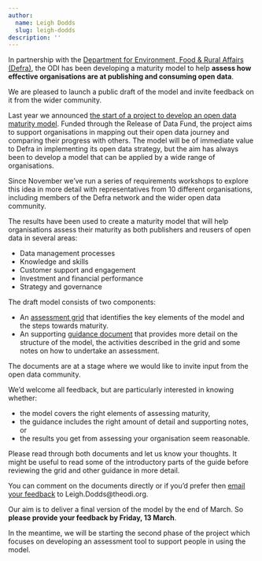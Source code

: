 ```yaml
---
author:
  name: Leigh Dodds
  slug: leigh-dodds
description: ''
---
```


<p>In partnership with the <a href="https://www.gov.uk/government/organisations/department-for-environment-food-rural-affairs" title="Department for Environment, Food &amp; Rural Affairs (Defra)">Department for Environment, Food &amp; Rural Affairs (Defra)</a>, the ODI has been developing a maturity model to help <strong>assess how effective organisations are at publishing and consuming open data</strong>. </p>

<p>We are pleased to launch a public draft of the model and invite feedback on it from the wider community.</p>

<p>Last year we announced <a rel="external" href="http://theodi.org/blog/developing-an-open-data-maturity-model">the start of a project to develop an open data maturity model</a>. Funded through the Release of Data Fund, the project aims to support organisations in mapping out their open data journey and comparing their progress with others. The model will be of immediate value to Defra in implementing its open data strategy, but the aim has always been to develop a model that can be applied by a wide range of organisations.</p>

<p>Since November we&rsquo;ve run a series of requirements workshops to explore this idea in more detail with representatives from 10 different organisations, including members of the Defra network and the wider open data community.</p>

<p>The results have been used to create a maturity model that will help organisations assess their maturity as both publishers and reusers of open data in several areas:</p>

<ul>
  <li>Data management processes</li>
  <li>Knowledge and skills</li>
  <li>Customer support and engagement</li>
  <li>Investment and financial performance</li>
  <li>Strategy and governance</li>
</ul>

<p>The draft model consists of two components:</p>

<ul>
  <li>An <a rel="external" href="http://personal.crocodoc.com/PMqtGXc">assessment grid</a> that identifies the key elements of the model and the steps towards maturity.</li>
  <li>An supporting <a rel="external" href="http://personal.crocodoc.com/mGElgF2">guidance document</a> that provides more detail on the structure of the model, the activities described in the grid and some notes on how to undertake an assessment.</li>
</ul>

<p>The documents are at a stage where we would like to invite input from the open data community. </p>

<p>We&rsquo;d welcome all feedback, but are particularly interested in knowing whether:</p>

<ul>
  <li>the model covers the right elements of assessing maturity,</li>
  <li>the guidance includes the right amount of detail and supporting notes, or</li>
  <li>the results you get from assessing your organisation seem reasonable.</li>
</ul>

<p>Please read through both documents and let us know your thoughts. It might be useful to read some of the introductory parts of the guide before reviewing the grid and other guidance in more detail. </p>

<p>You can comment on the documents directly or if you&rsquo;d prefer then <a href="&#109;&#097;&#105;&#108;&#116;&#111;:&#108;&#101;&#105;&#103;&#104;&#046;&#100;&#111;&#100;&#100;&#115;&#064;&#116;&#104;&#101;&#111;&#100;&#105;&#046;&#111;&#114;&#103;">email your feedback</a> to Leigh.Dodds@theodi.org.</p>

<p>Our aim is to deliver a final version of the model by the end of March. So <strong>please provide your feedback by Friday, 13 March</strong>. </p>

<p>In the meantime, we will be starting the second phase of the project which focuses on developing an assessment tool to support people in using the model.</p>
